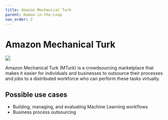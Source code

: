 ```yaml
---
title: Amazon Mechanical Turk
parent: Human-in-the-Loop
nav_order: 2
---
```


# Amazon Mechanical Turk

![](<../.gitbook/assets/41 (1) (1) (1) (1) (1).png>)

Amazon Mechanical Turk (MTurk) is a crowdsourcing marketplace that makes it easier for individuals and businesses to outsource their processes and jobs to a distributed workforce who can perform these tasks virtually.

## Possible use cases

* Building, managing, and evaluating Machine Learning workflows
* Business process outsourcing
